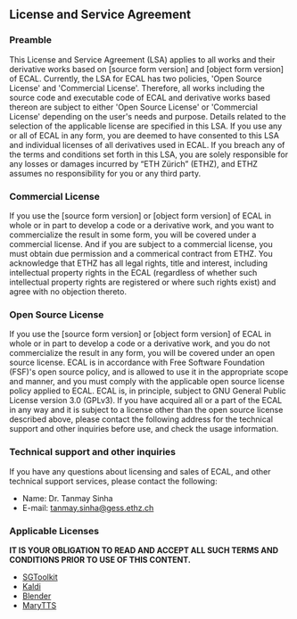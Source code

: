 ## License and Service Agreement

### Preamble
This License and Service Agreement (LSA) applies to all works and their derivative works based on [source form version] and [object form version] of ECAL. Currently, the LSA for ECAL has two policies, 'Open Source License' and 'Commercial License'. Therefore, all works including the source code and executable code of ECAL and derivative works based thereon are subject to either 'Open Source License' or 'Commercial License' depending on the user's needs and purpose. Details related to the selection of the applicable license are specified in this LSA.
If you use any or all of ECAL in any form, you are deemed to have consented to this LSA and individual licenses of all derivatives used in ECAL. If you breach any of the terms and conditions set forth in this LSA, you are solely responsible for any losses or damages incurred by “ETH Zürich” (ETHZ), and ETHZ assumes no responsibility for you or any third party. 

### Commercial License
If you use the [source form version] or [object form version] of ECAL in whole or in part to develop a code or a derivative work, and you want to commercialize the result in some form, you will be covered under a commercial license.
And if you are subject to a commercial license, you must obtain due permission and a commerical contract from ETHZ. 
You acknowledge that ETHZ has all legal rights, title and interest, including intellectual property rights in the ECAL (regardless of whether such intellectual property rights are registered or where such rights exist) and agree with no objection thereto.


### Open Source License
If you use the [source form version] or [object form version] of ECAL in whole or in part to develop a code or a derivative work, and you do not commercialize the result in any form, you will be covered under an open source license.
ECAL is in accordance with Free Software Foundation (FSF)'s open source policy, and is allowed to use it in the appropriate scope and manner, and you must comply with the applicable open source license policy applied to ECAL.
ECAL is, in principle, subject to GNU General Public License version 3.0 (GPLv3). If you have acquired all or a part of the ECAL in any way and it is subject to a license other than the open source license described above, please contact the following address for the technical support and other inquiries before use, and check the usage information.


### Technical support and other inquiries
If you have any questions about licensing and sales of ECAL, and other technical support services, please contact the following:
* Name: Dr. Tanmay Sinha
* E-mail: tanmay.sinha@gess.ethz.ch

### Applicable Licenses

__IT IS YOUR OBLIGATION TO READ AND ACCEPT ALL SUCH TERMS AND CONDITIONS PRIOR TO USE OF THIS CONTENT.__

- [SGToolkit](https://github.com/ai4r/SGToolkit)
- [Kaldi](https://github.com/kaldi-asr/kaldi) 
- [Blender](https://github.com/blender/blender)
- [MaryTTS](https://github.com/marytts/marytts) 
